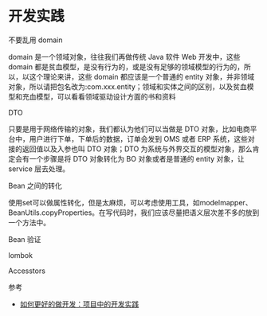 # 开发实践

不要乱用 domain

domain 是一个领域对象，往往我们再做传统 Java 软件 Web 开发中，这些 domain 都是贫血模型，是没有行为的，或是没有足够的领域模型的行为的，所以，以这个理论来讲，这些 domain 都应该是一个普通的 entity 对象，并非领域对象，所以请把包名改为:com.xxx.entity；领域和实体之间的区别，以及贫血模型和充血模型，可以看看领域驱动设计方面的书和资料

DTO

只要是用于网络传输的对象，我们都认为他们可以当做是 DTO 对象，比如电商平台中，用户进行下单，下单后的数据，订单会发到 OMS 或者 ERP 系统，这些对接的返回值以及入参也叫 DTO 对象；DTO 为系统与外界交互的模型对象，那么肯定会有一个步骤是将 DTO 对象转化为 BO 对象或者是普通的 entity 对象，让 service 层去处理。

Bean 之间的转化

使用set可以做属性转化，但是太麻烦，可以考虑使用工具，如modelmapper、BeanUtils.copyProperties。在写代码时，我们应该尽量把语义层次差不多的放到一个方法中。

Bean 验证

lombok

Accesstors

参考

* [如何更好的做开发：项目中的开发实践](https://mp.weixin.qq.com/s/seVOch3w8GdDKyu0FDOw3g)

